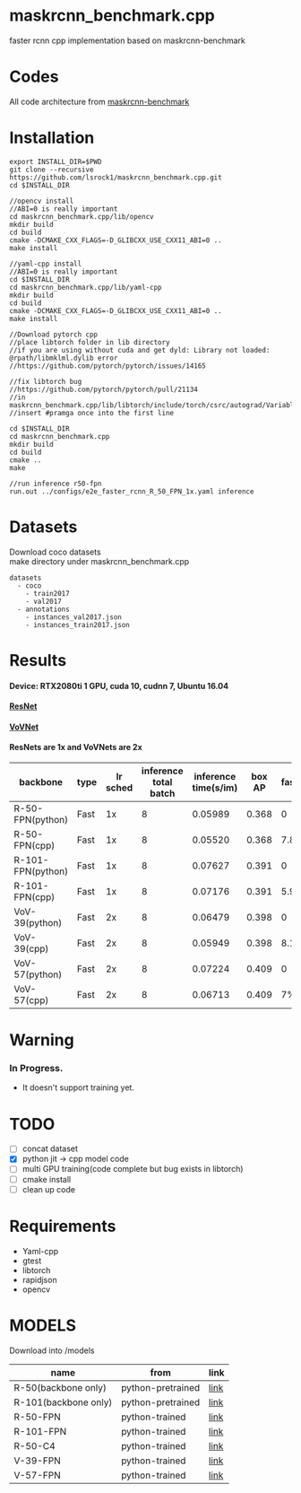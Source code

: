 # maskrcnn_benchmark.cpp
faster rcnn cpp implementation based on maskrcnn-benchmark

# Codes
All code architecture from [maskrcnn-benchmark](https://github.com/facebookresearch/maskrcnn-benchmark)


# Installation
```
export INSTALL_DIR=$PWD
git clone --recursive https://github.com/lsrock1/maskrcnn_benchmark.cpp.git
cd $INSTALL_DIR

//opencv install
//ABI=0 is really important
cd maskrcnn_benchmark.cpp/lib/opencv
mkdir build
cd build
cmake -DCMAKE_CXX_FLAGS=-D_GLIBCXX_USE_CXX11_ABI=0 ..
make install

//yaml-cpp install
//ABI=0 is really important
cd $INSTALL_DIR
cd maskrcnn_benchmark.cpp/lib/yaml-cpp
mkdir build
cd build
cmake -DCMAKE_CXX_FLAGS=-D_GLIBCXX_USE_CXX11_ABI=0 ..
make install

//Download pytorch cpp
//place libtorch folder in lib directory
//if you are using without cuda and get dyld: Library not loaded: @rpath/libmklml.dylib error
//https://github.com/pytorch/pytorch/issues/14165

//fix libtorch bug
//https://github.com/pytorch/pytorch/pull/21134
//in maskrcnn_benchmark.cpp/lib/libtorch/include/torch/csrc/autograd/VariableTypeUtils.h
//insert #pramga once into the first line

cd $INSTALL_DIR
cd maskrcnn_benchmark.cpp
mkdir build
cd build
cmake ..
make

//run inference r50-fpn
run.out ../configs/e2e_faster_rcnn_R_50_FPN_1x.yaml inference

```

# Datasets
Download coco datasets  
make directory under maskrcnn_benchmark.cpp
```
datasets
  - coco
    - train2017
    - val2017
  - annotations
    - instances_val2017.json
    - instances_train2017.json
```

# Results

#### Device:  RTX2080ti 1 GPU, cuda 10, cudnn 7, Ubuntu 16.04
#### [ResNet](https://arxiv.org/abs/1512.03385)
#### [VoVNet](https://arxiv.org/abs/1904.09730)
#### ResNets are 1x and VoVNets are 2x

backbone | type | lr sched | inference total batch | inference time(s/im) | box AP | faster
-- | -- | -- | -- | -- | -- | --
R-50-FPN(python) | Fast | 1x | 8 | 0.05989 | 0.368 | 0
R-50-FPN(cpp) | Fast | 1x | 8 | 0.05520 | 0.368 | 7.8%
R-101-FPN(python) | Fast | 1x | 8 | 0.07627 | 0.391 | 0
R-101-FPN(cpp) | Fast | 1x | 8 | 0.07176 | 0.391 | 5.9%
VoV-39(python) | Fast | 2x | 8 | 0.06479 | 0.398 | 0
VoV-39(cpp) | Fast | 2x | 8 | 0.05949 | 0.398 | 8.1%
VoV-57(python) | Fast | 2x | 8 | 0.07224 | 0.409 | 0
VoV-57(cpp) | Fast | 2x | 8 | 0.06713 | 0.409 | 7%

# Warning
### In Progress.  
* It doesn't support training yet. 

# TODO
- [ ] concat dataset
- [x] python jit -> cpp model code
- [ ] multi GPU training(code complete but bug exists in libtorch)
- [ ] cmake install
- [ ] clean up code

# Requirements
* Yaml-cpp
* gtest
* libtorch
* rapidjson
* opencv

# MODELS
Download into /models 

name | from | link 
-- | -- | -- 
R-50(backbone only) | python-pretrained | [link](https://www.dropbox.com/s/2q808v0p2j75lfq/resnet50_cpp.pth?dl=0)
R-101(backbone only) | python-pretrained | [link](https://www.dropbox.com/s/h5a51ur3qvrdjh5/resnet101_cpp.pth?dl=0)
R-50-FPN | python-trained | [link](https://www.dropbox.com/s/4uvdc8kaluelzx8/frcn_r50_fpn_cpp.pth?dl=0)
R-101-FPN | python-trained | [link](https://www.dropbox.com/s/sgo3k502kegmcxa/frcn_r101_fpn_cpp.pth?dl=0)
R-50-C4 | python-trained | [link](https://www.dropbox.com/s/zu1yzt9ydlnqin4/frcn_r50_c4_cpp.pth?dl=0)
V-39-FPN | python-trained | [link](https://www.dropbox.com/s/h0rgqyy375m3rhv/frcn_v39_fpn_cpp.pth?dl=0)
V-57-FPN | python-trained | [link](https://www.dropbox.com/s/18alpuwz8ft9d86/frcn_v57_fpn_cpp.pth?dl=0)
